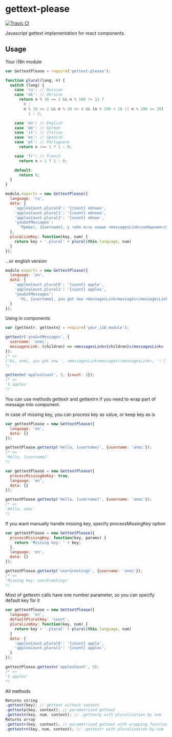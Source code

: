 # gettext-please
[![Travic CI](https://travis-ci.org/anmi/gettext-please.svg?branch=master)](https://travis-ci.org/anmi/gettext-please)

Javascript gettext implementation for react components.

## Usage

Your i18n module
```js
var GettextPlease = require('gettext-please');

function plural(lang, n) {
  switch (lang) {
    case 'ru': // Russian
    case 'uk': // Ukraine
      return n % 10 == 1 && n % 100 != 11 ?
        0 :
        n % 10 >= 2 && n % 10 <= 4 && (n % 100 < 10 || n % 100 >= 20) ?
          1 : 2;

    case 'en': // English
    case 'de': // German
    case 'it': // Italian
    case 'es': // Spanish
    case 'pt': // Portuguese
      return n !== 1 ? 1 : 0;

    case 'fr': // French
      return n > 1 ? 1 : 0;

    default:
      return 0;
  }
}

module.exports = new GettextPlease({
  language: 'ru',
  data: {
    'applesCount.plural0': '{count} яблоко',
    'applesCount.plural1': '{count} яблока',
    'applesCount.plural2': '{count} яблок',
    'youGotMessages':
      'Привет, {username}, у тебя есть новые <messagesLink>сообщения</messagesLink>!'
  },
  pluralizeKey: function(key, num) {
    return key + '.plural' + plural(this.language, num)
  }
});
```
...or english version
```js
module.exports = new GettextPlease({
  language: 'en',
  data: {
    'applesCount.plural0': '{count} apple',
    'applesCount.plural1': '{count} apples',
    'youGotMessages':
      'Hi, {username}, you got new <messagesLink>messages</messagesLink>!'
  }
});
```

Using in components
```jsx
var {gettextr, gettextn} = require('your_i18_module');

gettextr('youGotMessages', {
  username: 'anmi',
  messagesLink: (children) => <messagesLink>{children}</messagesLink>
});
/* =>
['Hi, anmi, you got new ', <messagesLink>messages</messagesLink>, '!']
*/

gettextn('applesCount', 5, {count: 5});
/* =>
'5 apples'
*/
```
You can use methods gettextr and gettextrn if you need to wrap part of message
into component.

In case of missing key, you can process key as value, or keep key as is
```js
var gettextPlease = new GettextPlease({
  language: 'en',
  data: {}
});

gettextPlease.gettextp('Hello, {username}', {username: 'anmi'});
/* =>
'Hello, {username}'
*/
```
```js
var gettextPlease = new GettextPlease({
  processMissingAsKey: true,
  language: 'en',
  data: {}
});

gettextPlease.gettextp('Hello, {username}', {username: 'anmi'});
/* =>
'Hello, anmi'
*/
```

If you want manually handle missing key, specify processMissingKey option
```js
var gettextPlease = new GettextPlease({
  processMissingKey: function(key, params) {
    return 'Missing key: ' + key;
  },
  language: 'en',
  data: {}
});

gettextPlease.gettextp('userGreetings', {username: 'anmi'});
/* =>
'Missing key: userGreetings'
*/
```

Most of gettextn calls have one number parameter, so you can specify default key for it
```js
var gettextPlease = new GettextPlease({
  language: 'en',
  defaultPluralKey: 'count',
  pluralizeKey: function(key, num) {
    return key + '.plural' + plural(this.language, num)
  }
  data: {
    'applesCount.plural0': '{count} apple',
    'applesCount.plural1': '{count} apples',
  }
});

gettextPlease.gettextn('applesCount', 5);
/* =>
'5 apples'
*/
```

All methods
```js
Returns string
.gettext(key); // gettext without context
.gettextp(key, context); // parametrized gettext
.gettextn(key, num, context); // .gettextp with pluralization by num
Returns array
.gettextr(key, context); // parametrized gettext with wrapping functions as arguments
.gettextrn(key, num, context); // .gettextr with pluralization by num
```
